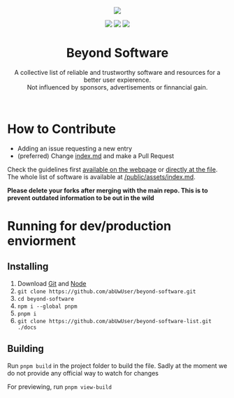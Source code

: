 <p align="center"><img src="icon.svg"/></p>
<p align="center">
    <img src="https://img.shields.io/github/issues/abUwUser/beyond-software-list?style=for-the-badge&color=FF8702"/>
    <img src="https://img.shields.io/github/issues-pr/abUwUser/beyond-software-list?style=for-the-badge&color=FF8702"/>
    <a href="https://github.com/abUwUser/beyond-software"><img src="https://img.shields.io/badge/visit%20the%20website%20repo-FF8702?style=for-the-badge"/></a>
</p>
<h1 align="center">Beyond Software</h1>
<p align="center">
    A collective list of reliable and trustworthy software and resources for a better user expierence.<br>
    Not influenced by sponsors, advertisements or finnancial gain.
</p>

<br>

# How to Contribute
- Adding an issue requesting a new entry
- (preferred) Change [index.md](index.md) and make a Pull Request

Check the guidelines first [available on the webpage](https://beyondsoftware.info/#guidelines) or [directly at the file](index.md#guidelines).  
The whole list of software is available at [/public/assets/index.md](/public/assets/index.md).

**Please delete your forks after merging with the main repo. This is to prevent outdated information to be out in the wild**

# Running for dev/production enviorment
## Installing
1. Download [Git](https://git-scm.com/) and [Node](https://nodejs.org/)
2. `git clone https://github.com/abUwUser/beyond-software.git`
3. `cd beyond-software`
4. `npm i --global pnpm`
5. `pnpm i`
6. `git clone https://github.com/abUwUser/beyond-software-list.git ./docs`

## Building
Run `pnpm build` in the project folder to build the file. Sadly at the moment we do not provide any official way to watch for changes

For previewing, run `pnpm view-build`
